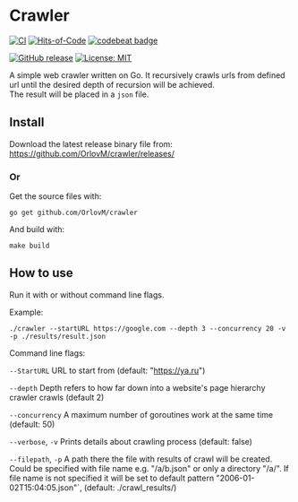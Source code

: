 # Crawler

[![CI](https://github.com/OrlovM/crawler/actions/workflows/build%20and%20test.yml/badge.svg)](https://github.com/OrlovM/crawler/actions/workflows/build%20and%20test.yml)
[![Hits-of-Code](https://hitsofcode.com/github/OrlovM/crawler)](https://hitsofcode.com/view/github/OrlovM/crawler)
[![codebeat badge](https://codebeat.co/badges/af3d23f7-38bc-4972-9864-bae84f9d39a0)](https://codebeat.co/projects/github-com-orlovm-crawler-master)

[![GitHub release](https://img.shields.io/github/release/OrlovM/crawler.svg?label=version)](https://github.com/OrlovM/crawler/releases/latest)
[![License: MIT](https://img.shields.io/badge/License-MIT-yellow.svg)](https://opensource.org/licenses/MIT)

A simple web crawler written on Go. It recursively crawls urls from defined url until the desired depth of recursion will be achieved.  
The result will be placed in a `json` file.

## Install

Download the latest release binary file from: https://github.com/OrlovM/crawler/releases/

### Or 

Get the source files with: 
```
go get github.com/OrlovM/crawler
```
And build with:
```
make build
```


## How to use

Run it with or without command line flags.

Example:

```
./crawler --startURL https://google.com --depth 3 --concurrency 20 -v -p ./results/result.json
```

Command line flags:

`--StartURL` URL to start from (default: "https://ya.ru")

`--depth` Depth refers to how far down into a website's page hierarchy crawler crawls (default 2)

`--concurrency` A maximum number of goroutines work at the same time (default: 50)

`--verbose`, `-v` Prints details about crawling process (default: false)

`--filepath`, `-p` A path there the file with results of crawl will be created.
Could be specified with file name e.g. "/a/b.json" or only a directory "/a/".
If file name is not specified it will be set to default pattern "2006-01-02T15:04:05.json"`, (default: ./crawl_results/)




